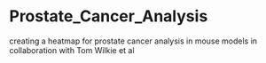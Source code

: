 # Prostate_Cancer_Analysis
creating a heatmap for prostate cancer analysis in mouse models in collaboration with Tom Wilkie et al
